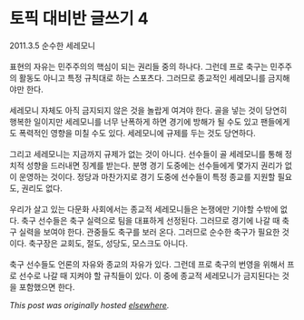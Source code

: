 # 토픽 대비반 글쓰기 4

<p>2011.3.5 &#49692;&#49688;&#54620; &#49464;&#47112;&#47784;&#45768;<br><br>&#54364;&#54788;&#51032; &#51088;&#50976;&#45716; &#48124;&#51452;&#51452;&#51032;&#51032; &#54645;&#49900;&#51060; &#46104;&#45716; &#44428;&#47532;&#46308; &#51473;&#51032; &#54616;&#45208;&#45796;. &#44536;&#47088;&#45936; &#54532;&#47196; &#52629;&#44396;&#45716; &#48124;&#51452;&#51452;&#51032; &#54876;&#46041;&#46020; &#50500;&#45768;&#44256; &#53945;&#51221; &#44508;&#52825;&#45824;&#47196; &#54616;&#45716; &#49828;&#54252;&#52768;&#45796;. &#44536;&#47084;&#48064;&#47196; &#51333;&#44368;&#51201;&#51064; &#49464;&#47112;&#47784;&#45768;&#47484; &#44552;&#51648;&#54644;&#50556;&#47564; &#54620;&#45796;.<br><br>&#49464;&#47112;&#47784;&#45768; &#51088;&#52404;&#46020; &#50500;&#51649; &#44552;&#51648;&#46104;&#51648; &#50506;&#51008; &#44163;&#51012; &#45440;&#46989;&#44172; &#50668;&#44200;&#50556; &#54620;&#45796;. &#44264;&#51012; &#45347;&#45716; &#44163;&#51060; &#45817;&#50672;&#55176; &#54665;&#48373;&#54620; &#51068;&#51060;&#51648;&#47564; &#49464;&#47112;&#47784;&#45768;&#47484; &#45320;&#47924; &#45212;&#54253;&#54616;&#44172; &#54616;&#47732; &#44221;&#44592;&#50640; &#48169;&#54644;&#44032; &#46112; &#49688;&#46020; &#51080;&#44256; &#54060;&#46308;&#50640;&#44172;&#46020; &#54253;&#47141;&#51201;&#51064; &#50689;&#54693;&#51012; &#48120;&#52832; &#49688;&#46020; &#51080;&#45796;. &#49464;&#47112;&#47784;&#45768;&#50640; &#44508;&#51228;&#47484; &#46160;&#45716; &#44163;&#46020; &#45817;&#50672;&#54616;&#45796;.<br><br>&#44536;&#47532;&#44256; &#49464;&#47112;&#47784;&#45768;&#45716; &#51648;&#44552;&#44620;&#51648; &#44508;&#51228;&#44032; &#50630;&#45716; &#44163;&#51060; &#50500;&#45768;&#45796;. &#49440;&#49688;&#46308;&#51060; &#44264; &#49464;&#47112;&#47784;&#45768;&#47484; &#53685;&#54644; &#51221;&#52824;&#51201; &#49457;&#54693;&#51012; &#46300;&#47084;&#45236;&#47732; &#51669;&#44228;&#47484; &#48155;&#45716;&#45796;. &#48516;&#47749; &#44221;&#44592; &#46020;&#51473;&#50640;&#45716; &#49440;&#49688;&#46308;&#50640;&#44172; &#47751;&#44032;&#51648; &#44428;&#47532;&#44032; &#50630;&#51060; &#50868;&#50689;&#54616;&#45716; &#44163;&#51060;&#45796;. &#51221;&#45817;&#44284; &#47560;&#52268;&#44032;&#51648;&#47196; &#44221;&#44592; &#46020;&#51473;&#50640; &#49440;&#49688;&#46308;&#51060; &#53945;&#51221; &#51333;&#44368;&#47484; &#51648;&#50896;&#54624; &#54596;&#50836;&#46020;, &#44428;&#47532;&#46020; &#50630;&#45796;.<br><br>&#50864;&#47532;&#44032; &#49332;&#44256; &#51080;&#45716; &#45796;&#47928;&#54868; &#49324;&#54924;&#50640;&#49436;&#45716; &#51333;&#44368;&#51201; &#49464;&#47112;&#47784;&#45768;&#46308;&#51008; &#45436;&#51137;&#50640;&#47564; &#44592;&#50556;&#54624; &#49688;&#48150;&#50640; &#50630;&#45796;. &#52629;&#44396; &#49440;&#49688;&#46308;&#51008; &#52629;&#44396; &#49892;&#47141;&#51004;&#47196; &#54016;&#51012; &#45824;&#54364;&#54616;&#44172; &#49440;&#51221;&#46108;&#45796;. &#44536;&#47084;&#48064;&#47196; &#44221;&#44592;&#50640; &#45208;&#44040; &#46412; &#52629;&#44396; &#49892;&#47141;&#51012; &#48372;&#50668;&#50556; &#54620;&#45796;. &#44288;&#51473;&#46308;&#46020; &#52629;&#44396;&#47484; &#48372;&#47084; &#50728;&#45796;. &#44536;&#47084;&#48064;&#47196; &#49692;&#49688;&#54620; &#52629;&#44396;&#44032; &#54596;&#50836;&#54620; &#44163;&#51060;&#45796;. &#52629;&#44396;&#51109;&#51008; &#44368;&#54924;&#46020;, &#51208;&#46020;, &#49457;&#45817;&#46020;, &#47784;&#49828;&#53356;&#46020; &#50500;&#45768;&#45796;.<br><br>&#52629;&#44396; &#49440;&#49688;&#46308;&#46020; &#50616;&#47200;&#51032; &#51088;&#50976;&#50752; &#51333;&#44368;&#51032; &#51088;&#50976;&#44032; &#51080;&#45796;. &#44536;&#47088;&#45936; &#54532;&#47196; &#52629;&#44396;&#51032; &#48264;&#50689;&#51012; &#50948;&#54644;&#49436; &#54532;&#47196; &#49440;&#49688;&#47196; &#45208;&#44040; &#46412; &#51648;&#53020;&#50556; &#54624; &#44508;&#52825;&#46308;&#51060; &#51080;&#45796;. &#51060; &#51473;&#50640; &#51333;&#44368;&#51201; &#49464;&#47112;&#47784;&#45768;&#44032; &#44552;&#51648;&#46108;&#45796;&#45716; &#44163;&#51012; &#54252;&#54632;&#54664;&#51004;&#47732; &#54620;&#45796;.</p>


*This post was originally hosted [elsewhere](http://planspace.blogspot.com/2011/03/4.html).*
